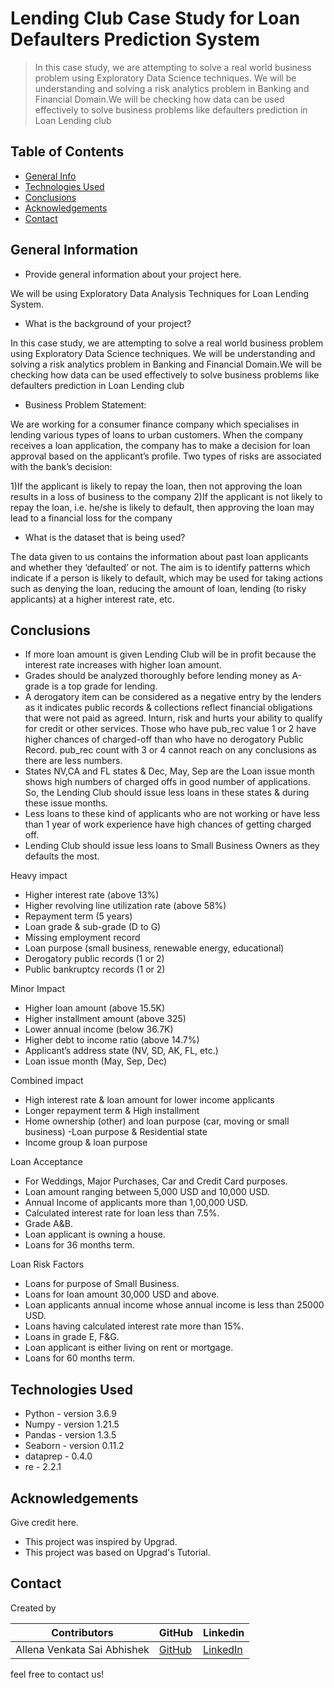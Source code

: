 # Lending Club Case Study for Loan Defaulters Prediction System
> In this case study, we are attempting to solve a real world business problem using Exploratory Data Science techniques. We will be understanding and solving a risk analytics problem in Banking and Financial Domain.We will be checking how data can be used effectively to solve business problems like defaulters prediction in Loan Lending club

## Table of Contents
* [General Info](#general-information)
* [Technologies Used](#technologies-used)
* [Conclusions](#conclusions)
* [Acknowledgements](#acknowledgements)
* [Contact](#Contact)

<!-- You can include any other section that is pertinent to your problem -->

## General Information
- Provide general information about your project here.

We will be using Exploratory Data Analysis Techniques for Loan Lending System.

- What is the background of your project?

In this case study, we are attempting to solve a real world business problem using Exploratory Data Science techniques. We will be understanding and solving a risk analytics problem in Banking and Financial Domain.We will be checking how data can be used effectively to solve business problems like defaulters prediction in Loan Lending club

- Business Problem Statement:

We are working for a consumer finance company which specialises in lending various types of loans to urban customers. When the company receives a loan application, the company has to make a decision for loan approval based on the applicant’s profile. Two types of risks are associated with the bank’s decision:

1)If the applicant is likely to repay the loan, then not approving the loan results in a loss of business to the company
2)If the applicant is not likely to repay the loan, i.e. he/she is likely to default, then approving the loan may lead to a financial loss for the company

- What is the dataset that is being used?

The data given to us contains the information about past loan applicants and whether they ‘defaulted’ or not. The aim is to identify patterns which indicate if a person is likely to default, which may be used for taking actions such as denying the loan, reducing the amount of loan, lending (to risky applicants) at a higher interest rate, etc.

<!-- You don't have to answer all the questions - just the ones relevant to your project. -->

## Conclusions
- If more loan amount is given Lending Club will be in profit because the interest rate increases with higher loan amount.
- Grades should be analyzed thoroughly before lending money as A-grade is a top grade for lending.
- A derogatory item can be considered as a negative entry by the lenders as it indicates public records & collections reflect financial obligations that were not paid as agreed. Inturn, risk and hurts your ability to qualify for credit or other services. Those who have pub_rec value 1 or 2 have higher chances of charged-off than who have no derogatory Public Record. pub_rec count with 3 or 4 cannot reach on any conclusions as there are less numbers.
- States NV,CA and FL states & Dec, May, Sep are the Loan issue month shows high numbers of charged offs  in good number of applications. So, the Lending Club should issue less loans in these states  & during these issue months.
- Less loans to these kind of applicants who are not working or have less than 1 year of work experience have high chances of getting charged off. 
- Lending Club should issue less loans to Small Business Owners as they defaults the  most.

Heavy impact
- Higher interest rate (above 13%)
- Higher revolving line utilization rate (above 58%)
- Repayment term (5 years)
- Loan grade & sub-grade (D to G)
- Missing employment record
- Loan purpose (small business, renewable energy, educational)
- Derogatory public records (1 or 2)
- Public bankruptcy records (1 or 2)

Minor Impact
- Higher loan amount (above 15.5K)
- Higher installment amount (above 325)
- Lower annual income (below 36.7K)
- Higher debt to income ratio (above 14.7%)
- Applicant’s address state (NV, SD, AK, FL, etc.)
- Loan issue month (May, Sep, Dec)

Combined impact
- High interest rate & loan amount for lower income applicants
- Longer repayment term & High installment 
- Home ownership (other) and loan purpose (car, moving or small business)
-Loan purpose & Residential state
- Income group & loan purpose

Loan Acceptance
- For Weddings, Major Purchases, Car
and Credit Card purposes.
- Loan amount ranging between 5,000
USD and 10,000 USD.
- Annual Income of applicants more
than 1,00,000 USD.
- Calculated interest rate for loan less
than 7.5%.
- Grade A&B.
- Loan applicant is owning a house.
- Loans for 36 months term.


Loan Risk Factors
- Loans for purpose of Small Business.
- Loans for loan amount 30,000 USD
and above.
- Loan applicants annual income
whose annual income is less than 25000
USD.
- Loans having calculated interest rate
more than 15%.
- Loans in grade E, F&G.
- Loan applicant is either living on rent
or mortgage.
- Loans for 60 months term.

<!-- You don't have to answer all the questions - just the ones relevant to your project. -->


## Technologies Used
- Python - version 3.6.9
- Numpy - version 1.21.5
- Pandas - version 1.3.5
- Seaborn - version 0.11.2
- dataprep - 0.4.0
- re - 2.2.1


<!-- As the libraries versions keep on changing, it is recommended to mention the version of library used in this project -->

## Acknowledgements
Give credit here.
- This project was inspired by Upgrad.
- This project was based on Upgrad's Tutorial.


## Contact
Created by 

| Contributors | GitHub | Linkedin |
| ----------- | ----------- | ----------- |
| Allena Venkata Sai Abhishek | [GitHub](https://github.com/avs-abhishek123) | [LinkedIn](https://www.linkedin.com/in/allena-venkata-sai-abhishek-381937156/) |

  feel free to contact us!


<!-- Optional -->
<!-- ## License -->
<!-- This project is open source and available under the [... License](). -->

<!-- You don't have to include all sections - just the one's relevant to your project -->
